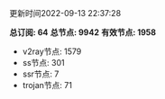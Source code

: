 更新时间2022-09-13 22:37:28

**总订阅: 64**
**总节点: 9942**
**有效节点: 1958**
- v2ray节点: 1579
- ss节点: 301
- ssr节点: 7
- trojan节点: 71
